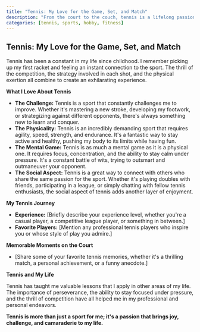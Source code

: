 ```yaml
---
title: "Tennis: My Love for the Game, Set, and Match"
description: "From the court to the couch, tennis is a lifelong passion that keeps me active and engaged."
categories: [tennis, sports, hobby, fitness]
---
```


## Tennis: My Love for the Game, Set, and Match

Tennis has been a constant in my life since childhood. I remember picking up my first racket and feeling an instant connection to the sport. The thrill of the competition, the strategy involved in each shot, and the physical exertion all combine to create an exhilarating experience.

**What I Love About Tennis**

*   **The Challenge:** Tennis is a sport that constantly challenges me to improve. Whether it's mastering a new stroke, developing my footwork, or strategizing against different opponents, there's always something new to learn and conquer.
*   **The Physicality:** Tennis is an incredibly demanding sport that requires agility, speed, strength, and endurance. It's a fantastic way to stay active and healthy, pushing my body to its limits while having fun.
*   **The Mental Game:** Tennis is as much a mental game as it is a physical one. It requires focus, concentration, and the ability to stay calm under pressure. It's a constant battle of wits, trying to outsmart and outmaneuver your opponent.
*   **The Social Aspect:**  Tennis is a great way to connect with others who share the same passion for the sport. Whether it's playing doubles with friends, participating in a league, or simply chatting with fellow tennis enthusiasts, the social aspect of tennis adds another layer of enjoyment.

**My Tennis Journey**

*   **Experience:** [Briefly describe your experience level, whether you're a casual player, a competitive league player, or something in between.]
*   **Favorite Players:**  [Mention any professional tennis players who inspire you or whose style of play you admire.]

**Memorable Moments on the Court**

*   [Share some of your favorite tennis memories, whether it's a thrilling match, a personal achievement, or a funny anecdote.]

**Tennis and My Life**

Tennis has taught me valuable lessons that I apply in other areas of my life. The importance of perseverance, the ability to stay focused under pressure, and the thrill of competition have all helped me in my professional and personal endeavors.

**Tennis is more than just a sport for me; it's a passion that brings joy, challenge, and camaraderie to my life.**
